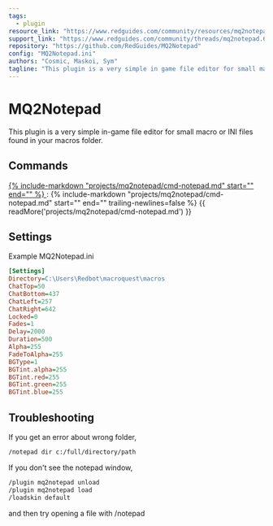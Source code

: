 ```yaml
---
tags:
  - plugin
resource_link: "https://www.redguides.com/community/resources/mq2notepad.152/"
support_link: "https://www.redguides.com/community/threads/mq2notepad.66859/"
repository: "https://github.com/RedGuides/MQ2Notepad"
config: "MQ2Notepad.ini"
authors: "Cosmic, Maskoi, Sym"
tagline: "This plugin is a very simple in game file editor for small macro or ini files in your macro folder."
---
```


# MQ2Notepad

<!--desc-start-->
This plugin is a very simple in-game file editor for small macro or INI files found in your macros folder.
<!--desc-end-->

## Commands

<a href="cmd-notepad/">
{% 
  include-markdown "projects/mq2notepad/cmd-notepad.md" 
  start="<!--cmd-syntax-start-->" 
  end="<!--cmd-syntax-end-->" 
%}
</a>
:    {% include-markdown "projects/mq2notepad/cmd-notepad.md" 
        start="<!--cmd-desc-start-->" 
        end="<!--cmd-desc-end-->" 
        trailing-newlines=false 
     %} {{ readMore('projects/mq2notepad/cmd-notepad.md') }}

## Settings

Example MQ2Notepad.ini

```ini
[Settings]
Directory=C:\Users\Redbot\macroquest\macros
ChatTop=50
ChatBottom=437
ChatLeft=257
ChatRight=642
Locked=0
Fades=1
Delay=2000
Duration=500
Alpha=255
FadeToAlpha=255
BGType=1
BGTint.alpha=255
BGTint.red=255
BGTint.green=255
BGTint.blue=255
```

## Troubleshooting

If you get an error about wrong folder,
```bash
/notepad dir c:/full/directory/path
```
If you don't see the notepad window,
```bash
/plugin mq2notepad unload
/plugin mq2notepad load
/loadskin default
```
and then try opening a file with /notepad
